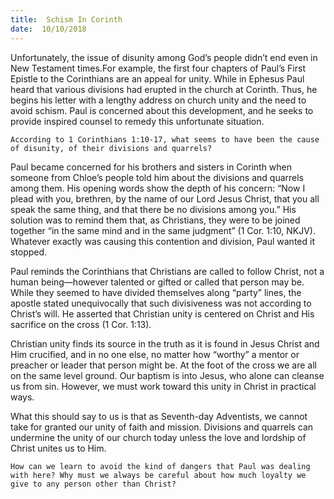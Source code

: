 ```yaml
---
title:  Schism In Corinth
date:  10/10/2018
---
```


Unfortunately, the issue of disunity among God’s people didn’t end even in New Testament times.For example, the first four chapters of Paul’s First Epistle to the Corinthians are an appeal for unity. While in Ephesus Paul heard that various divisions had erupted in the church at Corinth. Thus, he begins his letter with a lengthy address on church unity and the need to avoid schism. Paul is concerned about this development, and he seeks to provide inspired counsel to remedy this unfortunate situation.

`According to 1 Corinthians 1:10-17, what seems to have been the cause of disunity, of their divisions and quarrels?`

Paul became concerned for his brothers and sisters in Corinth when someone from Chloe’s people told him about the divisions and quarrels among them. His opening words show the depth of his concern: “Now I plead with you, brethren, by the name of our Lord Jesus Christ, that you all speak the same thing, and that there be no divisions among you.” His solution was to remind them that, as Christians, they were to be joined together “in the same mind and in the same judgment” (1 Cor. 1:10, NKJV). Whatever exactly was causing this contention and division, Paul wanted it stopped.

Paul reminds the Corinthians that Christians are called to follow Christ, not a human being—however talented or gifted or called that person may be. While they seemed to have divided themselves along “party” lines, the apostle stated unequivocally that such divisiveness was not according to Christ’s will. He asserted that Christian unity is centered on Christ and His sacrifice on the cross (1 Cor. 1:13).

Christian unity finds its source in the truth as it is found in Jesus Christ and Him crucified, and in no one else, no matter how “worthy” a mentor or preacher or leader that person might be. At the foot of the cross we are all on the same level ground. Our baptism is into Jesus, who alone can cleanse us from sin. However, we must work toward this unity in Christ in practical ways.

What this should say to us is that as Seventh-day Adventists, we cannot take for granted our unity of faith and mission. Divisions and quarrels can undermine the unity of our church today unless the love and lordship of Christ unites us to Him.

`How can we learn to avoid the kind of dangers that Paul was dealing with here? Why must we always be careful about how much loyalty we give to any person other than Christ?`